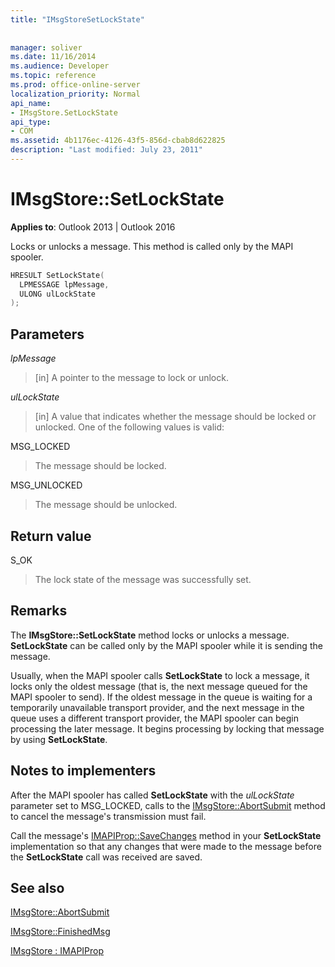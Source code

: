 ```yaml
---
title: "IMsgStoreSetLockState"
 
 
manager: soliver
ms.date: 11/16/2014
ms.audience: Developer
ms.topic: reference
ms.prod: office-online-server
localization_priority: Normal
api_name:
- IMsgStore.SetLockState
api_type:
- COM
ms.assetid: 4b1176ec-4126-43f5-856d-cbab8d622825
description: "Last modified: July 23, 2011"
---
```


# IMsgStore::SetLockState

  
  
**Applies to**: Outlook 2013 | Outlook 2016 
  
Locks or unlocks a message. This method is called only by the MAPI spooler.
  
```cpp
HRESULT SetLockState(
  LPMESSAGE lpMessage,
  ULONG ulLockState  
);
```

## Parameters

 _lpMessage_
  
> [in] A pointer to the message to lock or unlock.
    
 _ulLockState_
  
> [in] A value that indicates whether the message should be locked or unlocked. One of the following values is valid:
    
MSG_LOCKED 
  
> The message should be locked. 
    
MSG_UNLOCKED 
  
> The message should be unlocked.
    
## Return value

S_OK 
  
> The lock state of the message was successfully set.
    
## Remarks

The **IMsgStore::SetLockState** method locks or unlocks a message. **SetLockState** can be called only by the MAPI spooler while it is sending the message. 
  
Usually, when the MAPI spooler calls **SetLockState** to lock a message, it locks only the oldest message (that is, the next message queued for the MAPI spooler to send). If the oldest message in the queue is waiting for a temporarily unavailable transport provider, and the next message in the queue uses a different transport provider, the MAPI spooler can begin processing the later message. It begins processing by locking that message by using **SetLockState**.
  
## Notes to implementers

After the MAPI spooler has called **SetLockState** with the  _ulLockState_ parameter set to MSG_LOCKED, calls to the [IMsgStore::AbortSubmit](imsgstore-abortsubmit.md) method to cancel the message's transmission must fail. 
  
Call the message's [IMAPIProp::SaveChanges](imapiprop-savechanges.md) method in your **SetLockState** implementation so that any changes that were made to the message before the **SetLockState** call was received are saved. 
  
## See also



[IMsgStore::AbortSubmit](imsgstore-abortsubmit.md)
  
[IMsgStore::FinishedMsg](imsgstore-finishedmsg.md)
  
[IMsgStore : IMAPIProp](imsgstoreimapiprop.md)

